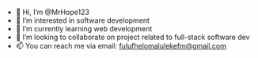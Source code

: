 - 👋 Hi, I’m @MrHope123
- 👀 I’m interested in software development
- 🌱 I’m currently learning web development
- 💞️ I’m looking to collaborate on project related to full-stack software dev
- 📫 You can reach me via email: fulufhelomalulekefm@gmail.com

<!---
MrHope123/MrHope123 is a ✨ special ✨ repository because its `README.md` (this file) appears on your GitHub profile.
You can click the Preview link to take a look at your changes.
--->
